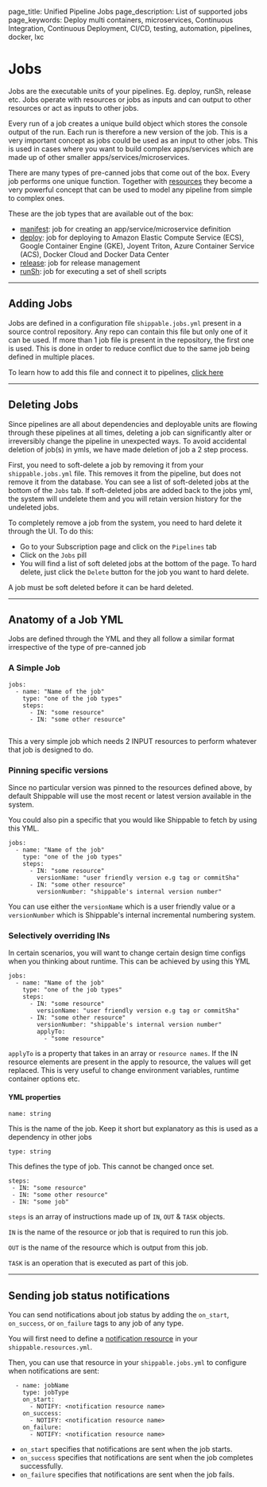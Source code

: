 page_title: Unified Pipeline Jobs
page_description: List of supported jobs
page_keywords: Deploy multi containers, microservices, Continuous Integration, Continuous Deployment, CI/CD, testing, automation, pipelines, docker, lxc

# Jobs
Jobs are the executable units of your pipelines. Eg. deploy, runSh, release etc. 
Jobs operate with resources or jobs as inputs and can output to other resources or act as inputs to other jobs. 

Every run of a job creates a unique build object which stores the console 
output of the run. Each run is therefore a new version of the job. This is a very 
important concept as jobs could be used as an input to other jobs. This is used
in cases where you want to build complex apps/services which are made up of other
smaller apps/services/microservices. 

There are many types of pre-canned jobs that come out of the box. Every job performs one unique function. Together with [resources](../resources/overview/) they become a very powerful concept that can be used to model any pipeline from simple to complex ones. 

These are the job types that are available out of the box:

- [manifest](manifest/): job for creating an app/service/microservice definition
- [deploy](deploy/): job for deploying to Amazon Elastic Compute Service (ECS), Google Container Engine (GKE), Joyent Triton, Azure Container Service (ACS), Docker Cloud and Docker Data Center
- [release](release/): job for release management
- [runSh](runSh/): job for executing a set of shell scripts

---
## Adding Jobs
Jobs are defined in a configuration file `shippable.jobs.yml` present in a source control repository. Any repo can contain this file but only one of it can be used. If more than 1 job file is present in the repository, the first one is used. This is done in order to reduce conflict due to the same job being defined in multiple places.

To learn how to add this file and connect it to pipelines, 
[click here](../../tutorials/how_to_add_syncRepos)

---

## Deleting Jobs
Since pipelines are all about dependencies and deployable units are flowing through these pipelines at all times, deleting a job can significantly alter or irreversibly change the pipeline in unexpected ways. To avoid accidental deletion of job(s) in ymls, we have made deletion of job a 2 step process. 

First, you need to soft-delete a job by removing it from your `shippable.jobs.yml` file. This removes it from the pipeline, but does not remove it from the database. You can see a list of soft-deleted jobs at the bottom of the `Jobs` tab. If soft-deleted jobs are added back to the jobs yml, the system will undelete them and you will retain version history for the undeleted jobs. 

To completely remove a job from the system, you need to hard delete it through the UI. To do this:

* Go to your Subscription page and click on the `Pipelines` tab
* Click on the `Jobs` pill
* You will find a list of soft deleted jobs at the bottom of the page. To hard delete, just click the `Delete` button for the job you want to hard delete.

A job must be soft deleted before it can be hard deleted.

---

## Anatomy of a Job YML 
Jobs are defined through the YML and they all follow a similar format irrespective
of the type of pre-canned job

### A Simple Job
```
jobs:
  - name: "Name of the job"
    type: "one of the job types"
    steps:
      - IN: "some resource"
      - IN: "some other resource"
      
```
This a very simple job which needs 2 INPUT resources to perform whatever that 
job is designed to do. 

### Pinning specific versions
Since no particular version was pinned to the resources defined above, by default
Shippable will use the most recent or latest version available in the system. 

You could also pin a specific that you would like Shippable to fetch by using this
YML.
```
jobs:
  - name: "Name of the job"
    type: "one of the job types"
    steps:
      - IN: "some resource"
        versionName: "user friendly version e.g tag or commitSha"
      - IN: "some other resource"
        versionNumber: "shippable's internal version number"
```
You can use either the `versionName` which is a user friendly value or a `versionNumber`
which is Shippable's internal incremental numbering system.

### Selectively overriding INs
In certain scenarios, you will want to change certain design time configs when
you thinking about runtime. This can be achieved by using this YML
```
jobs:
  - name: "Name of the job"
    type: "one of the job types"
    steps:
      - IN: "some resource"
        versionName: "user friendly version e.g tag or commitSha"
      - IN: "some other resource"
        versionNumber: "shippable's internal version number"
        applyTo:
          - "some resource"
```
`applyTo` is a property that takes in an array or `resource names`. If the 
IN resource elements are present in the apply to resource, the values will get 
replaced. This is very useful to change environment variables, runtime container
options etc.

#### YML properties
```
name: string
```
This is the name of the job. Keep it short but explanatory as this
is used as a dependency in other jobs

```
type: string
```
This defines the type of job. This cannot be changed once set. 

```
steps:
 - IN: "some resource"
 - IN: "some other resource"
 - IN: "some job"
```
`steps` is an array of instructions made up of `IN`, `OUT` & `TASK` objects.

`IN` is the name of the resource or job that is required to run this job.

`OUT` is the name of the resource which is output from this job.

`TASK` is an operation that is executed as part of this job.

---
## Sending job status notifications

You can send notifications about job status by adding the `on_start`, `on_success`, or `on_failure` tags to any job of any type. 

You will first need to define a [notification resource](resources/notification/) in your `shippable.resources.yml`.

Then, you can use that resource in your `shippable.jobs.yml` to configure when notifications are sent:

```
  - name: jobName
    type: jobType
    on_start:
      - NOTIFY: <notification resource name>
    on_success:
      - NOTIFY: <notification resource name>
    on_failure:
      - NOTIFY: <notification resource name>
```

* `on_start` specifies that notifications are sent when the job starts.
* `on_success` specifies that notifications are sent when the job completes successfully.
* `on_failure` specifies that notifications are sent when the job fails.
